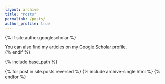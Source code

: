 ```yaml
---
layout: archive
title: "Posts"
permalink: /posts/
author_profile: true
---
```


{% if site.author.googlescholar %}
  <div class="wordwrap">You can also find my articles on <a href="{{site.author.googlescholar}}">my Google Scholar profile</a>.</div>
{% endif %}

{% include base_path %}

{% for post in site.posts reversed %}
  {% include archive-single.html %}
{% endfor %}
